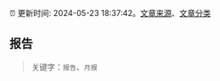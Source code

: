 :alarm_clock: 更新时间: 2024-05-23 18:37:42。[文章来源](/README.md)、[文章分类](/TAGS.md)

## 报告


> 关键字：`报告`、`月报`



